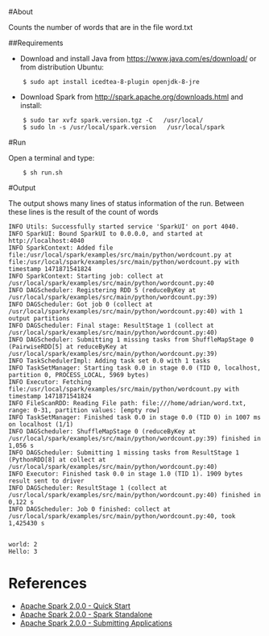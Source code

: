#About

Counts the number of words that are in the file word.txt

##Requirements
* Download and install Java from https://www.java.com/es/download/ or from distribution Ubuntu:
```
    $ sudo apt install icedtea-8-plugin openjdk-8-jre
```
* Download Spark from http://spark.apache.org/downloads.html and install:
```
    $ sudo tar xvfz spark.version.tgz -C   /usr/local/
    $ sudo ln -s /usr/local/spark.version   /usr/local/spark
```
#Run

Open a terminal and type:
```
    $ sh run.sh
```

#Output

The output shows many lines of status information of the run. Between these lines is the result of the count of words


	INFO Utils: Successfully started service 'SparkUI' on port 4040.
	INFO SparkUI: Bound SparkUI to 0.0.0.0, and started at http://localhost:4040
	INFO SparkContext: Added file file:/usr/local/spark/examples/src/main/python/wordcount.py at file:/usr/local/spark/examples/src/main/python/wordcount.py with timestamp 1471871541824
	INFO SparkContext: Starting job: collect at /usr/local/spark/examples/src/main/python/wordcount.py:40
	INFO DAGScheduler: Registering RDD 5 (reduceByKey at /usr/local/spark/examples/src/main/python/wordcount.py:39)
	INFO DAGScheduler: Got job 0 (collect at /usr/local/spark/examples/src/main/python/wordcount.py:40) with 1 output partitions
	INFO DAGScheduler: Final stage: ResultStage 1 (collect at /usr/local/spark/examples/src/main/python/wordcount.py:40)
	INFO DAGScheduler: Submitting 1 missing tasks from ShuffleMapStage 0 (PairwiseRDD[5] at reduceByKey at /usr/local/spark/examples/src/main/python/wordcount.py:39)
	INFO TaskSchedulerImpl: Adding task set 0.0 with 1 tasks
	INFO TaskSetManager: Starting task 0.0 in stage 0.0 (TID 0, localhost, partition 0, PROCESS_LOCAL, 5969 bytes)
	INFO Executor: Fetching file:/usr/local/spark/examples/src/main/python/wordcount.py with timestamp 1471871541824
	INFO FileScanRDD: Reading File path: file:///home/adrian/word.txt, range: 0-31, partition values: [empty row]
	INFO TaskSetManager: Finished task 0.0 in stage 0.0 (TID 0) in 1007 ms on localhost (1/1)
	INFO DAGScheduler: ShuffleMapStage 0 (reduceByKey at /usr/local/spark/examples/src/main/python/wordcount.py:39) finished in 1,056 s
	INFO DAGScheduler: Submitting 1 missing tasks from ResultStage 1 (PythonRDD[8] at collect at /usr/local/spark/examples/src/main/python/wordcount.py:40)
	INFO Executor: Finished task 0.0 in stage 1.0 (TID 1). 1909 bytes result sent to driver
	INFO DAGScheduler: ResultStage 1 (collect at /usr/local/spark/examples/src/main/python/wordcount.py:40) finished in 0,122 s
	INFO DAGScheduler: Job 0 finished: collect at /usr/local/spark/examples/src/main/python/wordcount.py:40, took 1,425430 s

	
	world: 2
	Hello: 3


# References

 * [Apache Spark 2.0.0 - Quick Start](http://spark.apache.org/docs/latest/quick-start.html)
 * [Apache Spark 2.0.0 - Spark Standalone](http://spark.apache.org/docs/latest/spark-standalone.html)
 * [Apache Spark 2.0.0 - Submitting Applications](http://spark.apache.org/docs/latest/submitting-applications.html)

